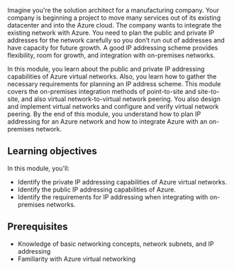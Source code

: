 Imagine you're the solution architect for a manufacturing company. Your company is beginning a project to move many services out of its existing datacenter and into the Azure cloud. The company wants to integrate the existing network with Azure. You need to plan the public and private IP addresses for the network carefully so you don’t run out of addresses and have capacity for future growth. A good IP addressing scheme provides flexibility, room for growth, and integration with on-premises networks.

In this module, you learn about the public and private IP addressing capabilities of Azure virtual networks. Also, you learn how to gather the necessary requirements for planning an IP address scheme. This module covers the on-premises integration methods of point-to-site and site-to-site, and also virtual network-to-virtual network peering. You also design and implement virtual networks and configure and verify virtual network peering. By the end of this module, you understand how to plan IP addressing for an Azure network and how to integrate Azure with an on-premises network.

## Learning objectives

In this module, you'll:

- Identify the private IP addressing capabilities of Azure virtual networks.
- Identify the public IP addressing capabilities of Azure.
- Identify the requirements for IP addressing when integrating with on-premises networks.

## Prerequisites

- Knowledge of basic networking concepts, network subnets, and IP addressing
- Familiarity with Azure virtual networking
